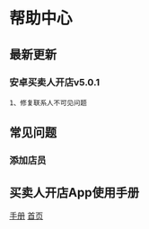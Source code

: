 # 帮助中心

## 最新更新

### 安卓买卖人开店v5.0.1

    1、修复联系人不可见问题

## 常见问题

### 添加店员

## 买卖人开店App使用手册

 [手册](handbook.md)
 [首页](helpimg.jpeg)



